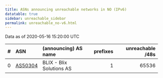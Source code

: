 ```yaml
---
title: ASNs announcing unreachable networks in NO (IPv6)
datatable: true
sidebar: unreachable_sidebar
permalink: unreachable_no-v6.html
---
```


Data as of 2020-05-16 15:20:00 UTC


<div class="datatable-begin"></div>

|   # | ASN                                    | (announcing) AS name     |   prefixes |   unreachable /48s |
|----:|:---------------------------------------|:-------------------------|-----------:|-------------------:|
|   0 | [AS50304](unreachable_AS50304-v6.html) | BLIX - Blix Solutions AS |          1 |              65536 |

<div class="datatable-end"></div>